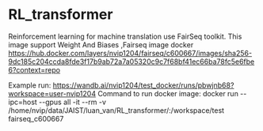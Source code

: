 # RL_transformer
Reinforcement learning for machine translation use FairSeq toolkit. 
This image support Weight And Biases ,Fairseq image docker https://hub.docker.com/layers/nvip1204/fairseq/c600667/images/sha256-9dc185c204ccda8fde3f17b9ab72a7a05320c9c7f68bf41ec66ba78fc5e6fbe6?context=repo

Example run:
https://wandb.ai/nvip1204/test_docker/runs/pbwjnb68?workspace=user-nvip1204
Command to run docker image:
docker run --ipc=host --gpus all -it --rm -v /home/nvip/data/JAIST/luan_van/RL_transformer/:/workspace/test fairseq_c600667
